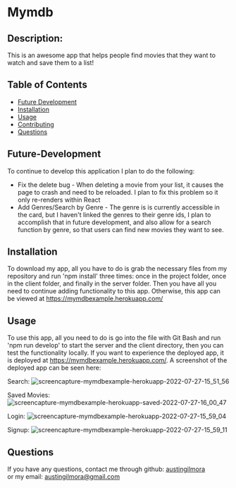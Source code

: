 # Mymdb

## Description:
  
   This is an awesome app that helps people find movies that they want to watch and save them to a list!
   
  ## Table of Contents

* [Future Development](#future-development)
* [Installation](#installation)
* [Usage](#usage)
* [Contributing](#contributing)
* [Questions](#questions)

## Future-Development
  To continue to develop this application I plan to do the following:
* Fix the delete bug - When deleting a movie from your list, it causes the page to crash and need to be reloaded. I plan to fix this problem so it only re-renders within React
* Add Genres/Search by Genre - The genre is is currently accessible in the card, but I haven't linked the genres to their genre ids, I plan to accomplish that in future development, and also allow for a search function by genre, so that users can find new movies they want to see.
  
## Installation
  To download my app, all you have to do is grab the necessary files from my repository and run 'npm install' three times: once in the project folder, once in the client folder, and finally in the server folder. Then you have all you need to continue adding functionality to this app. Otherwise, this app can be viewed at https://mymdbexample.herokuapp.com/
  
## Usage
  To use this app, all you need to do is go into the file with Git Bash and run 'npm run develop' to start the server and the client directory, then you can test the functionality locally.
If you want to experience the deployed app, it is deployed at https://mymdbexample.herokuapp.com/. 
A screenshot of the deployed app can be seen here:

Search: 
![screencapture-mymdbexample-herokuapp-2022-07-27-15_51_56](https://user-images.githubusercontent.com/90655310/181360025-20ec825a-480d-40b6-93ed-0f8e8ae546b2.png)

Saved Movies:
![screencapture-mymdbexample-herokuapp-saved-2022-07-27-16_00_47](https://user-images.githubusercontent.com/90655310/181361502-89469c22-d71f-4ef5-b17b-aabfedad6e7f.png)

Login:
![screencapture-mymdbexample-herokuapp-2022-07-27-15_59_04](https://user-images.githubusercontent.com/90655310/181361295-6a01998e-7ff8-4b87-9eab-cce3a2474bef.png)


Signup:
![screencapture-mymdbexample-herokuapp-2022-07-27-15_59_11](https://user-images.githubusercontent.com/90655310/181361306-ffdc3889-9c25-4b69-81d8-9d9c7ba3791e.png)

  
## Questions
If you have any questions, contact me through github:
  <a href='https://github.com/austingilmora'>austingilmora</a><br>
or my email:
  <a href='mailto:austingilmora@gmail.com'>austingilmora@gmail.com</a>
